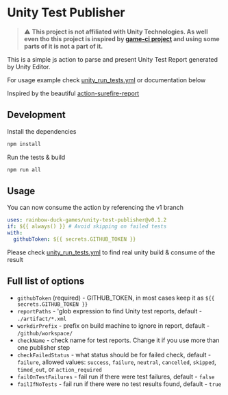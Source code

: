 # Unity Test Publisher

> :warning: **This project is not affiliated with Unity Technologies. As well even tho this project
> is inspired by [game-ci project](https://github.com/game-ci) and using some parts of it is not a part of it.**

This is a simple js action to parse and present Unity Test Report generated by Unity Editor.

For usage example check [unity_run_tests.yml](.github/workflows/unity_run_tests.yml) or documentation below

Inspired by the beautiful [action-surefire-report](https://github.com/ScaCap/action-surefire-report)

## Development

Install the dependencies

```bash
npm install
```

Run the tests & build

```bash
npm run all
```

## Usage

You can now consume the action by referencing the v1 branch

```yaml
uses: rainbow-duck-games/unity-test-publisher@v0.1.2
if: ${{ always() }} # Avoid skipping on failed tests
with:
  githubToken: ${{ secrets.GITHUB_TOKEN }}
```

Please check [unity_run_tests.yml](.github/workflows/unity_run_tests.yml) to find real unity build & consume of the result

## Full list of options
- `githubToken` (required) - GITHUB_TOKEN, in most cases keep it as `${{ secrets.GITHUB_TOKEN }}`
- `reportPaths` - 'glob expression to find Unity test reports, default - `./artifact/*.xml`
- `workdirPrefix` - prefix on build machine to ignore in report, default - `/github/workspace/`
- `checkName` - check name for test reports. Change it if you use more than one publisher step
- `checkFailedStatus` - what status should be for failed check, default - `failure`, allowed values: `success`, `failure`, `neutral`, `cancelled`, `skipped`, `timed_out`, or `action_required`
- `failOnTestFailures` - fail run if there were test failures, default - `false`
- `failIfNoTests` - fail run if there were no test results found, default - `true`
